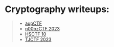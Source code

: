 # Cryptography writeups:

> - [aupCTF](aupCTF)
> - [n00bzCTF 2023](n00bzCTF-2023)
> - [HSCTF 10](HSCTF-10)
> - [TJCTF 2023](TJCTF-2023)
